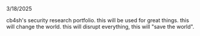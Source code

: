 3/18/2025

cb4sh's security research portfolio. 
this will be used for great things. 
this will change the world.
this will disrupt everything,
this will "save the world".
